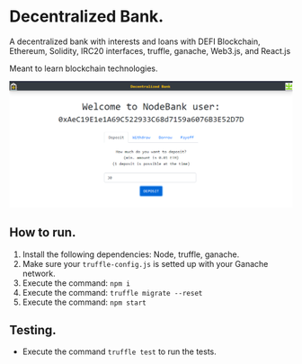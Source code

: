 # Decentralized Bank.
A decentralized bank with interests and loans with DEFI Blockchain, Ethereum, Solidity, IRC20 interfaces, truffle, ganache, Web3.js, and React.js

Meant to learn blockchain technologies.

<img src="./assets/scrsht.png">

## How to run.

1) Install the following dependencies: Node, truffle, ganache.
2) Make sure your `truffle-config.js` is setted up with your Ganache network.
3) Execute the command: `npm i`
4) Execute the command: `truffle migrate --reset`
5) Execute the command: `npm start`

## Testing.

- Execute the command `truffle test` to run the tests.